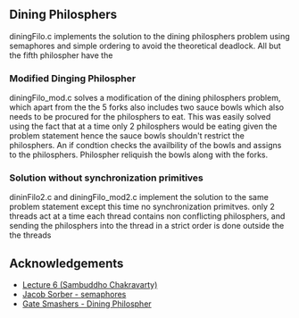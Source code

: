 ## Dining Philosphers

diningFilo.c implements the solution to the dining philosphers problem using semaphores and simple ordering to avoid the theoretical deadlock.
All but the  fifth philospher have the 

### Modified Dinging Philospher

 diningFilo_mod.c solves a modification of the dining philosphers problem, which apart from
 the the 5 forks also includes two sauce bowls which also needs to be procured
 for the philosphers to eat. This was easily solved using the fact that
 at a time only 2 philosphers would be eating given the problem statement
 hence the sauce bowls shouldn't restrict the philosphers. An if condtion
 checks the availbility of the bowls and assigns to the philosphers. Philospher
 reliquish the bowls along with the forks.


### Solution without synchronization primitives

dininFilo2.c and diningFilo_mod2.c implement the solution to the same problem statement
except this time no synchronization primitves. only 2 threads act at a time
each thread contains non conflicting philosphers, and sending the philosphers into the 
thread in a strict order is done outside the the threads


## Acknowledgements

 - [Lecture 6 (Sambuddho Chakravarty)](https://drive.google.com/file/d/1OebnYv8jMEdVTr3OkL8irGsG8ROEIKJz/view)
 - [Jacob Sorber - semaphores](https://www.youtube.com/watch?v=ukM_zzrIeXs&t=365s)
 - [Gate Smashers - Dining Philospher](https://www.youtube.com/watch?v=HHoB2t_B6MI)


